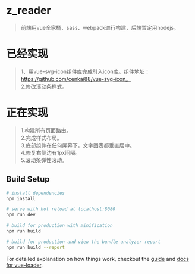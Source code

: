 # z_reader

> 前端用vue全家桶、sass、webpack进行构建，后端暂定用nodejs。

# 已经实现
>1、用vue-svg-icon组件库完成引入icon库。组件地址：https://github.com/cenkai88/vue-svg-icon。    
>2.修改滚动条样式。


# 正在实现    
>1.构建所有页面路由。        
>2.完成样式布局。    
>3.底部组件在任何屏幕下，文字图表都垂直居中。    
>4.修复右侧边有1px间隔。    
>5.滚动条弹性滚动。

## Build Setup

``` bash
# install dependencies
npm install

# serve with hot reload at localhost:8080
npm run dev

# build for production with minification
npm run build

# build for production and view the bundle analyzer report
npm run build --report
```

For detailed explanation on how things work, checkout the [guide](http://vuejs-templates.github.io/webpack/) and [docs for vue-loader](http://vuejs.github.io/vue-loader).
